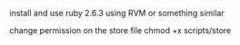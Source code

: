 install and use ruby 2.6.3 using RVM or something similar

change permission on the store file
chmod +x scripts/store

